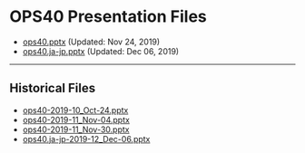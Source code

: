 <!--
This is a machine generated file, and should not be edited, as it will be overwritten with future updates.
-->

# OPS40 Presentation Files

- [ops40.pptx](https://globaleventcdn.blob.core.windows.net/assets/ops/ops40/ops40.pptx) (Updated: Nov 24, 2019)
- [ops40.ja-jp.pptx](https://globaleventcdn.blob.core.windows.net/assets/ops/ops40/ops40.ja-jp.pptx) (Updated: Dec 06, 2019)
---
## Historical Files
- [ops40-2019-10_Oct-24.pptx](https://globaleventcdn.blob.core.windows.net/assets/ops/ops40/ops40-2019-10_Oct-24.pptx)
- [ops40-2019-11_Nov-04.pptx](https://globaleventcdn.blob.core.windows.net/assets/ops/ops40/ops40-2019-11_Nov-04.pptx)
- [ops40-2019-11_Nov-30.pptx](https://globaleventcdn.blob.core.windows.net/assets/ops/ops40/ops40-2019-11_Nov-30.pptx)
- [ops40.ja-jp-2019-12_Dec-06.pptx](https://globaleventcdn.blob.core.windows.net/assets/ops/ops40/ops40.ja-jp-2019-12_Dec-06.pptx)




